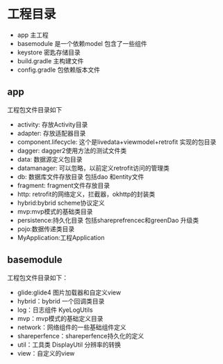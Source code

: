 # 工程目录

* app 主工程
* basemodule 是一个依赖model 包含了一些组件
* keystore 密匙存储目录
* build.gradle 主构建文件
* config.gradle 包依赖版本文件

## app
工程包文件目录如下

* activity: 存放Activity目录
* adapter: 存放适配器目录
* component.lifecycle: 这个是livedata+viewmodel+retrofit 实现的包目录
* dagger: dagger2使用方法的测试文件类
* data: 数据源定义包目录
* datamanager: 可以忽略，以前定义retrofit访问的管理类
* db: 数据库文件存放目录 包括dao 和entity文件
* fragment: fragment文件存放目录
* http: retrofit的网络定义，拦截器，okhttp的封装类
* hybrid:bybrid scheme协议定义
* mvp:mvp模式的基础类目录
* persistence:持久化目录 包括shareprefrencec和greenDao 升级类
* pojo:数据传递类目录
* MyApplication:工程Application

## basemodule
工程包文件目录如下：

* glide:glide4 图片加载器和自定义view
* hybrid：bybrid 一个回调类目录
* log：日志组件 KyeLogUtils
* mvp：mvp模式的基础定义目录
* network：网络组件的一些基础组件定义
* shareperfence：shareperfence持久化的定义
* util：工具类 DisplayUtil 分辨率的转换
* view：自定义的view 







